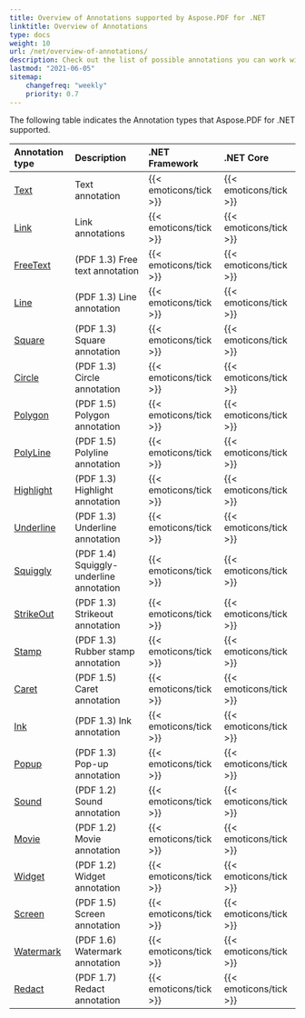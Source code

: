 ```yaml
---
title: Overview of Annotations supported by Aspose.PDF for .NET
linktitle: Overview of Annotations
type: docs
weight: 10
url: /net/overview-of-annotations/
description: Check out the list of possible annotations you can work with using Aspose.PDF for .NET.
lastmod: "2021-06-05"
sitemap:
    changefreq: "weekly"
    priority: 0.7
---
```


The following table indicates the Annotation types that Aspose.PDF for .NET supported.

|**Annotation type**|**Description**|**.NET Framework**|**.NET Core**|
| :- | :- | :- | :- |
|[Text](/pdf/net/add-annotation-in-existing-pdf-file/)|Text annotation|{{< emoticons/tick >}}|{{< emoticons/tick >}} | 
|[Link](/pdf/net/add-annotation-in-existing-pdf-file/)|Link annotations|{{< emoticons/tick >}}|{{< emoticons/tick >}} | 
|[FreeText](/pdf/net/add-free-text-annotation/)|(PDF 1.3) Free text annotation|{{< emoticons/tick >}}|{{< emoticons/tick >}}|
|[Line](/pdf/net/add-line-annotation/)|(PDF 1.3) Line annotation|{{< emoticons/tick >}}|{{< emoticons/tick >}}|
|[Square](/pdf/net/add-square-and-circle-annotations/)|(PDF 1.3) Square annotation|{{< emoticons/tick >}}|{{< emoticons/tick >}}|
|[Circle](/pdf/net/add-square-and-circle-annotations/)|(PDF 1.3) Circle annotation|{{< emoticons/tick >}}|{{< emoticons/tick >}}|
|[Polygon](/pdf/net/add-polygon-and-polyline-annotations/)|(PDF 1.5) Polygon annotation|{{< emoticons/tick >}}|{{< emoticons/tick >}}|
|[PolyLine](/pdf/net/add-polygon-and-polyline-annotations/)|(PDF 1.5) Polyline annotation|{{< emoticons/tick >}}|{{< emoticons/tick >}}|
|[Highlight](/pdf/net/add-text-markup-annotation/)|(PDF 1.3) Highlight annotation|{{< emoticons/tick >}}|{{< emoticons/tick >}}|
|[Underline](/pdf/net/add-text-markup-annotation/)|(PDF 1.3) Underline annotation|{{< emoticons/tick >}}|{{< emoticons/tick >}}| 
|[Squiggly](/pdf/net/add-text-markup-annotation/)|(PDF 1.4) Squiggly-underline annotation|{{< emoticons/tick >}}|{{< emoticons/tick >}}|
|[StrikeOut](/pdf/net/add-text-markup-annotation/)|(PDF 1.3) Strikeout annotation|{{< emoticons/tick >}}|{{< emoticons/tick >}}|
|[Stamp](/pdf/net/stamping/)|(PDF 1.3) Rubber stamp annotation|{{< emoticons/tick >}}|{{< emoticons/tick >}}|
|[Caret](/pdf/net/add-caret-annotation/)|(PDF 1.5) Caret annotation|{{< emoticons/tick >}}|{{< emoticons/tick >}}|
|[Ink](/pdf/net/add-ink-annotation/)|(PDF 1.3) Ink annotation|{{< emoticons/tick >}}|{{< emoticons/tick >}}|
|[Popup](/pdf/net/add-popup-annotation/)|(PDF 1.3) Pop-up annotation|{{< emoticons/tick >}}|{{< emoticons/tick >}}|
|[Sound](/pdf/net/add-multimedia-annotation/)|(PDF 1.2) Sound annotation|{{< emoticons/tick >}}|{{< emoticons/tick >}}|
|[Movie](/pdf/net/add-multimedia-annotation/)|(PDF 1.2) Movie annotation|{{< emoticons/tick >}}|{{< emoticons/tick >}}|
|[Widget](/pdf/net/add-widget-annotation/)|(PDF 1.2) Widget annotation|{{< emoticons/tick >}}|{{< emoticons/tick >}}|
|[Screen](/pdf/net/add-multimedia-annotation/)|(PDF 1.5) Screen annotation|{{< emoticons/tick >}}|{{< emoticons/tick >}}|
|[Watermark](/pdf/net/add-watermarkannotation/)|(PDF 1.6) Watermark annotation|{{< emoticons/tick >}}|{{< emoticons/tick >}}|
|[Redact](/pdf/net/redact-certain-page-region-with-redactionannotation/)|(PDF 1.7) Redact annotation|{{< emoticons/tick >}}|{{< emoticons/tick >}}|

